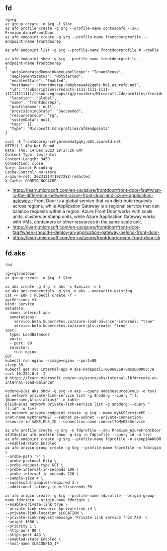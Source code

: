 ## fd

```
rg=rg
az group create -n $rg -l $loc
az afd profile create -g $rg --profile-name contosoafd --sku Premium_AzureFrontDoor
az afd endpoint create -g $rg --profile-name frontdoorprofile --endpoint-name frontdoorep
```

```
az afd endpoint list -g $rg --profile-name frontdoorprofile # -otable

az afd endpoint show -g $rg --profile-name frontdoorprofile --endpoint-name frontdoorep
{
  "autoGeneratedDomainNameLabelScope": "TenantReuse",
  "deploymentStatus": "NotStarted",
  "enabledState": "Enabled",
  "hostName": "frontdoorep-cmhybrewa4a2gqhj.b01.azurefd.net",
  "id": "/subscriptions/redacts-1111-1111-1111-111111111111/resourcegroups/rg/providers/Microsoft.Cdn/profiles/frontdoorprofile/afdendpoints/frontdoorep2",
  "location": "Global",
  "name": "frontdoorep2",
  "profileName": null,
  "provisioningState": "Succeeded",
  "resourceGroup": "rg",
  "systemData": null,
  "tags": {},
  "type": "Microsoft.Cdn/profiles/afdendpoints"
}
 
curl -I frontdoorep-cmhybrewa4a2gqhj.b01.azurefd.net
HTTP/1.1 404 Not Found
Date: Thu, 14 Dec 2023 19:27:28 GMT
Content-Type: text/html
Content-Length: 3450
Connection: close
Vary: Accept-Encoding
Cache-Control: no-store
x-azure-ref: 20231214T192728Z-redacted
X-Cache: CONFIG_NOCACHE
```

- https://learn.microsoft.com/en-us/azure/frontdoor/front-door-faq#what-is-the-difference-between-azure-front-door-and-azure-application-gateway-: Front Door is a global service that can distribute requests across regions, while Application Gateway is a regional service that can balance requests within a region. Azure Front Door works with scale units, clusters or stamp units, while Azure Application Gateway works with VMs, containers or other resources in the same scale unit.
- https://learn.microsoft.com/en-us/azure/frontdoor/front-door-faq#when-should-i-deploy-an-application-gateway-behind-front-door-
- https://learn.microsoft.com/en-us/azure/frontdoor/create-front-door-cli

## fd.aks

```
tbd

rg=rgfrontdoor
az group create -n $rg -l $loc

az aks create -g $rg -n aks -s $vmsize -c 1
az aks get-credentials -g $rg -n aks --overwrite-existing
cat << EOF | kubectl create -f -
apiVersion: v1
kind: Service
metadata:
  name: internal-app
  annotations:
    service.beta.kubernetes.io/azure-load-balancer-internal: "true"
    service.beta.kubernetes.io/azure-pls-create: "true"
spec:
  type: LoadBalancer
  ports:
  - port: 80
  selector:
    run: nginx
EOF
kubectl run nginx --image=nginx --port=80
sleep 30
kubectl get svc internal-app # aks-nodepool1-06869368-vmss000000:/# curl 10.224.0.5 -I
# https://learn.microsoft.com/en-us/azure/aks/internal-lb?#create-an-internal-load-balancer

noderg=$(az aks show -g $rg -n aks --query nodeResourceGroup -o tsv) 
az network private-link-service list -g $noderg --query "[].{Name:name,Alias:alias}" -o table
plsId=$(az network private-link-service list -g $noderg --query "[].id" -o tsv)
az network private-endpoint create -g $rg --name myAKSServicePE --vnet-name myOtherVNET --subnet pe-subnet --private-connection-resource-id $AKS_PLS_ID --connection-name connectToMyK8sService

az afd profile create -g $rg -n fdprofile --sku Premium_AzureFrontDoor
afdId=$(az afd profile show -g $rg -n fdprofile --query id -o tsv)
az afd endpoint create -g $rg --profile-name fdprofile -n aksep$RANDOM --enabled-state Enabled
az afd origin-group create -g $rg --profile-name fdprofile -n fdorigin \
--probe-path '/' \
--probe-protocol Http \
--probe-request-type GET \
--probe-interval-in-seconds 100 \
--probe-interval-in-seconds 120 \
--sample-size 4 \
--successful-samples-required 3 \
--additional-latency-in-milliseconds 50

az afd origin create -g $rg --profile-name fdprofile --origin-group-name fdorigin --origin-name fdorigin \
--enable-private-link true \
--private-link-resource $privatelink_id \
--private-link-location $LOCATION \
--private-link-request-message 'Private link service from AFD' \
--weight 1000 \
--priority 1 \
--http-port 80 \
--https-port 443 \
--enabled-state Enabled \
--host-name $LBCONFIG_IP
```
